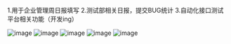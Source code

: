 1.用于企业管理周日报填写
2.测试部相关日报，提交BUG统计
3.自动化接口测试平台相关功能（开发ing）

![image](https://github.com/jpg/borrow.png)
![image](https://github.com/jpg/week.png)
![image](https://github.com/jpg/day.png)
![image](https://github.com/jpg/total.png)
![image](https://github.com/jpg/total1.png)